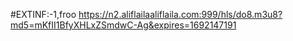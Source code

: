 #EXTINF:-1,froo
https://n2.aliflailaaliflaila.com:999/hls/do8.m3u8?md5=mKfII1BfyXHLxZSmdwC-Ag&expires=1692147191
